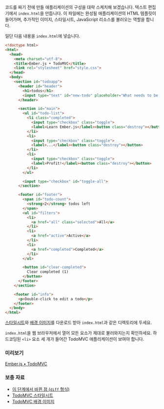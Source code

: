 코드를 짜기 전에 만들 애플리케이션의 구성을 대략 스케치해 보겠습니다. 텍스트 편집기에서 `index.html`을 만듭니다. 이 파일에는 완성될 애플리케이션의 HTML 템플릿이 들어가며, 추가적인 이미지, 스타일시트, JavaScript 리소스를 불러오는 역할을 합니다.

일단 다음 내용을 `index.html`에 넣습니다.

```html
<!doctype html>
<html>
  <head>
    <meta charset="utf-8">
    <title>Ember.js • TodoMVC</title>
    <link rel="stylesheet" href="style.css">
  </head>
  <body>
    <section id="todoapp">
      <header id="header">
        <h1>todos</h1>
        <input type="text" id="new-todo" placeholder="What needs to be done?" />
      </header>

      <section id="main">
        <ul id="todo-list">
          <li class="completed">
            <input type="checkbox" class="toggle">
            <label>Learn Ember.js</label><button class="destroy"></button>
          </li>
          <li>
            <input type="checkbox" class="toggle">
            <label>...</label><button class="destroy"></button>
          </li>
          <li>
            <input type="checkbox" class="toggle">
            <label>Profit!</label><button class="destroy"></button>
          </li>
        </ul>

        <input type="checkbox" id="toggle-all">
      </section>

      <footer id="footer">
        <span id="todo-count">
          <strong>2</strong> todos left
        </span>
        <ul id="filters">
          <li>
            <a href="all" class="selected">All</a>
          </li>
          <li>
            <a href="active">Active</a>
          </li>
          <li>
            <a href="completed">Completed</a>
          </li>
        </ul>

        <button id="clear-completed">
          Clear completed (1)
        </button>
      </footer>
    </section>

    <footer id="info">
      <p>Double-click to edit a todo</p>
    </footer>
  </body>
</html>
```

[스타일시트](http://emberjs.com.s3.amazonaws.com/getting-started/style.css)와 [배경 이미지](http://emberjs.com.s3.amazonaws.com/getting-started/bg.png)를 다운로드 받아 `index.html`과 같은 디렉토리에 두세요.

`index.html`을 웹 브라우저에서 열어 모든 요소가 제대로 불러와지는지 확인하세요. 하드코딩된 `<li>` 요소 세 개가 들어간 TodoMVC 애플리케이션이 보여야 합니다.

### 미리보기
<a class="jsbin-embed" href="http://jsbin.com/uduyip/2/embed?live">Ember.js • TodoMVC</a><script src="http://static.jsbin.com/js/embed.js"></script> 

### 보충 자료

  * [이 단계에서 바뀐 점 (`diff` 형식)](https://github.com/emberjs/quickstart-code-sample/commit/4d91f9fa1f6be4f4675b54babd3074550095c930)
  * [TodoMVC 스타일시트](http://emberjs.com.s3.amazonaws.com/getting-started/style.css)
  * [TodoMVC 배경 이미지](http://emberjs.com.s3.amazonaws.com/getting-started/bg.png)
  
